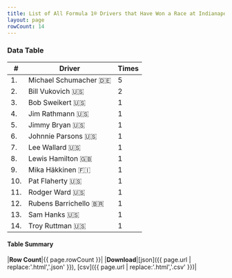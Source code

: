 ```yaml
---
title: List of All Formula 1® Drivers that Have Won a Race at Indianapolis Motor Speedway
layout: page
rowCount: 14
---
```


<canvas id="chart" width="400" height="180"></canvas>
<script>
var data = {
    "datasets": [
        {
            "backgroundColor": "#f3a935",
            "borderColor": "#f68639",
            "borderWidth": 1,
            "data": [
                5.0,
                2.0,
                1.0,
                1.0,
                1.0,
                1.0,
                1.0,
                1.0,
                1.0,
                1.0,
                1.0,
                1.0,
                1.0,
                1.0
            ],
            "label": "Times"
        }
    ],
    "labels": [
        "Michael Schumacher",
        "Bill Vukovich",
        "Bob Sweikert",
        "Jim Rathmann",
        "Jimmy Bryan",
        "Johnnie Parsons",
        "Lee Wallard",
        "Lewis Hamilton",
        "Mika Häkkinen",
        "Pat Flaherty",
        "Rodger Ward",
        "Rubens Barrichello",
        "Sam Hanks",
        "Troy Ruttman"
    ]
};
var options = {
  legend: {
    display: false
  },
  scales: {
    xAxes: [{
      ticks: {
        beginAtZero: true,
        maxRotation: 180,
        display: window.innerWidth > 800
      }
    }],
    yAxes: [{
      ticks: {
        beginAtZero: true
      }
    }]
  },
  onResize: function(chart, size) {
    chart.options.scales.xAxes[0].ticks.display = size.width > 800;
  }
};
new Chart("chart", {
    data: data,
    type: 'bar',
    options: options
});
</script>



### Data Table

| # | Driver | Times |
|--|--|--|
| 1. | Michael Schumacher 🇩🇪 | 5 |
| 2. | Bill Vukovich 🇺🇸 | 2 |
| 3. | Bob Sweikert 🇺🇸 | 1 |
| 4. | Jim Rathmann 🇺🇸 | 1 |
| 5. | Jimmy Bryan 🇺🇸 | 1 |
| 6. | Johnnie Parsons 🇺🇸 | 1 |
| 7. | Lee Wallard 🇺🇸 | 1 |
| 8. | Lewis Hamilton 🇬🇧 | 1 |
| 9. | Mika Häkkinen 🇫🇮 | 1 |
| 10. | Pat Flaherty 🇺🇸 | 1 |
| 11. | Rodger Ward 🇺🇸 | 1 |
| 12. | Rubens Barrichello 🇧🇷 | 1 |
| 13. | Sam Hanks 🇺🇸 | 1 |
| 14. | Troy Ruttman 🇺🇸 | 1 |

#### Table Summary

|**Row Count**|{{ page.rowCount }}|
|**Download**|[json]({{ page.url | replace:'.html','.json' }}), [csv]({{ page.url | replace:'.html','.csv' }})|
